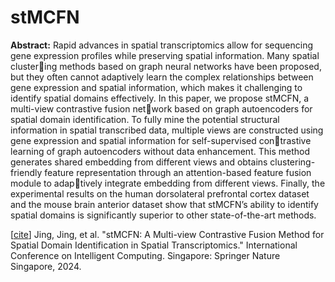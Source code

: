 # stMCFN

**Abstract:** Rapid advances in spatial transcriptomics allow for sequencing gene expression profiles while preserving spatial information. Many spatial clustering methods based on graph neural networks have been proposed, but they often cannot adaptively learn the complex relationships between gene expression and spatial information, which makes it challenging to identify spatial domains effectively. In this paper, we propose stMCFN, a multi-view contrastive fusion network based on graph autoencoders for spatial domain identification. To fully mine the potential structural information in spatial transcribed data, multiple views are constructed using gene expression and spatial information for self-supervised contrastive learning of graph autoencoders without data enhancement. This method generates shared embedding from different views and obtains clustering-friendly feature representation through an attention-based feature fusion module to adaptively integrate embedding from different views. Finally, the experimental results on the human dorsolateral prefrontal cortex dataset and the mouse brain anterior dataset show that stMCFN’s ability to identify spatial domains is significantly superior to other state-of-the-art methods.

[[cite](https://link.springer.com/chapter/10.1007/978-981-97-5689-6_28)]
Jing, Jing, et al. "stMCFN: A Multi-view Contrastive Fusion Method for Spatial Domain Identification in Spatial Transcriptomics." International Conference on Intelligent Computing. Singapore: Springer Nature Singapore, 2024.
